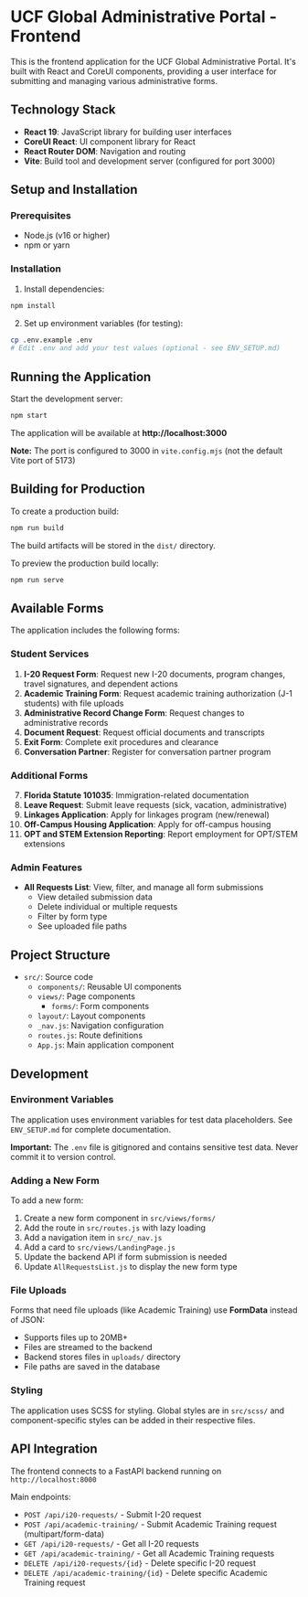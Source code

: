 # UCF Global Administrative Portal - Frontend

This is the frontend application for the UCF Global Administrative Portal. It's built with React and CoreUI components, providing a user interface for submitting and managing various administrative forms.

## Technology Stack

- **React 19**: JavaScript library for building user interfaces
- **CoreUI React**: UI component library for React
- **React Router DOM**: Navigation and routing
- **Vite**: Build tool and development server (configured for port 3000)

## Setup and Installation

### Prerequisites

- Node.js (v16 or higher)
- npm or yarn

### Installation

1. Install dependencies:

```bash
npm install
```

2. Set up environment variables (for testing):

```bash
cp .env.example .env
# Edit .env and add your test values (optional - see ENV_SETUP.md)
```

## Running the Application

Start the development server:

```bash
npm start
```

The application will be available at **http://localhost:3000**

**Note:** The port is configured to 3000 in `vite.config.mjs` (not the default Vite port of 5173)

## Building for Production

To create a production build:

```bash
npm run build
```

The build artifacts will be stored in the `dist/` directory.

To preview the production build locally:

```bash
npm run serve
```

## Available Forms

The application includes the following forms:

### Student Services
1. **I-20 Request Form**: Request new I-20 documents, program changes, travel signatures, and dependent actions
2. **Academic Training Form**: Request academic training authorization (J-1 students) with file uploads
3. **Administrative Record Change Form**: Request changes to administrative records
4. **Document Request**: Request official documents and transcripts
5. **Exit Form**: Complete exit procedures and clearance
6. **Conversation Partner**: Register for conversation partner program

### Additional Forms
7. **Florida Statute 101035**: Immigration-related documentation
8. **Leave Request**: Submit leave requests (sick, vacation, administrative)
9. **Linkages Application**: Apply for linkages program (new/renewal)
10. **Off-Campus Housing Application**: Apply for off-campus housing
11. **OPT and STEM Extension Reporting**: Report employment for OPT/STEM extensions

### Admin Features
- **All Requests List**: View, filter, and manage all form submissions
  - View detailed submission data
  - Delete individual or multiple requests
  - Filter by form type
  - See uploaded file paths

## Project Structure

- `src/`: Source code
  - `components/`: Reusable UI components
  - `views/`: Page components
    - `forms/`: Form components
  - `layout/`: Layout components
  - `_nav.js`: Navigation configuration
  - `routes.js`: Route definitions
  - `App.js`: Main application component

## Development

### Environment Variables

The application uses environment variables for test data placeholders. See `ENV_SETUP.md` for complete documentation.

**Important:** The `.env` file is gitignored and contains sensitive test data. Never commit it to version control.

### Adding a New Form

To add a new form:

1. Create a new form component in `src/views/forms/`
2. Add the route in `src/routes.js` with lazy loading
3. Add a navigation item in `src/_nav.js`
4. Add a card to `src/views/LandingPage.js`
5. Update the backend API if form submission is needed
6. Update `AllRequestsList.js` to display the new form type

### File Uploads

Forms that need file uploads (like Academic Training) use **FormData** instead of JSON:
- Supports files up to 20MB+
- Files are streamed to the backend
- Backend stores files in `uploads/` directory
- File paths are saved in the database

### Styling

The application uses SCSS for styling. Global styles are in `src/scss/` and component-specific styles can be added in their respective files.

## API Integration

The frontend connects to a FastAPI backend running on `http://localhost:8000`

Main endpoints:
- `POST /api/i20-requests/` - Submit I-20 request
- `POST /api/academic-training/` - Submit Academic Training request (multipart/form-data)
- `GET /api/i20-requests/` - Get all I-20 requests
- `GET /api/academic-training/` - Get all Academic Training requests
- `DELETE /api/i20-requests/{id}` - Delete specific I-20 request
- `DELETE /api/academic-training/{id}` - Delete specific Academic Training request